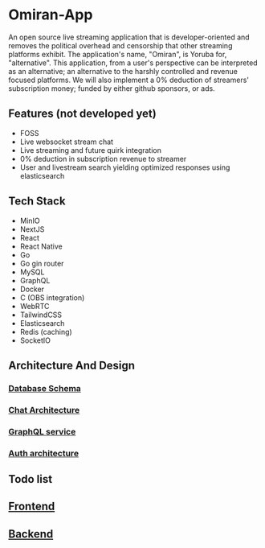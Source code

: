 # Omiran-App

An open source live streaming application that is developer-oriented and removes the political overhead and censorship that other streaming platforms exhibit. The application's name, "Omiran", is Yoruba for, "alternative". This application, from a user's perspective can be interpreted as an alternative; an alternative to the harshly controlled and revenue focused platforms. We will also implement a 0% deduction of streamers' subscription money; funded by either github sponsors, or ads.

## Features (not developed yet)

- FOSS
- Live websocket stream chat
- Live streaming and future quirk integration
- 0% deduction in subscription revenue to streamer
- User and livestream search yielding optimized responses using elasticsearch

## Tech Stack

- MinIO 
- NextJS
- React
- React Native 
- Go 
- Go gin router
- MySQL
- GraphQL
- Docker
- C (OBS integration)
- WebRTC
- TailwindCSS
- Elasticsearch
- Redis (caching)
- SocketIO

## Architecture And Design

### [Database Schema](database-schema.md)

### [Chat Architecture](architecture-prototypes/chat.png)

### [GraphQL service](architecture-prototypes/view_data_querying_architecture.png)

### [Auth architecture](architecture-prototypes/auth-architecture.png)

## Todo list

## [Frontend](frontend.md)

## [Backend](backend.md)
